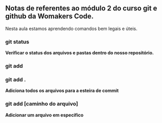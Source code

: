 ## Notas de referentes ao módulo 2 do curso git e github da Womakers Code.

Nesta aula estamos aprendendo comandos bem legais e úteis.

### git status
**Verificar o status dos arquivos e pastas dentro do nosso repositório.**

### git add
### git add .
**Adiciona todos os arquivos para a esteira de commit**

### git add [caminho do arquivo]
**Adicionar um arquivo em especifico**